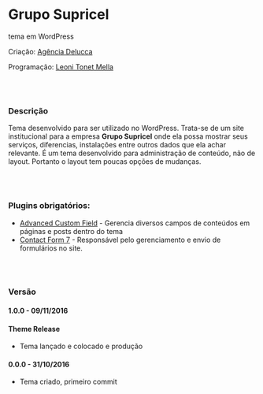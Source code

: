 # Grupo Supricel
tema em WordPress

Criação: [Agência Delucca](http://www.agenciadelucca.com.br)

Programação: [Leoni Tonet Mella](http://leonimella.com)

<br>
<br>

### Descrição

Tema desenvolvido para ser utilizado no WordPress. Trata-se de um site institucional para a empresa __Grupo Supricel__ onde ela possa mostrar seus serviços, diferencias, instalações entre outros dados que ela achar relevante.
É um tema desenvolvido para administração de conteúdo, não de layout. Portanto o layout tem poucas opções de mudanças.

<br>
<br>

### Plugins obrigatórios:

* [Advanced Custom Field](https://wordpress.org/plugins/advanced-custom-fields/) - Gerencia diversos campos de conteúdos em páginas e posts dentro do tema
* [Contact Form 7](https://wordpress.org/plugins/contact-form-7/) - Responsável pelo gerenciamento e envio de formulários no site.

<br>
<br>

### Versão

#### 1.0.0 - 09/11/2016
#### Theme Release
* Tema lançado e colocado e produção


#### 0.0.0 - 31/10/2016
* Tema criado, primeiro commit